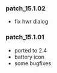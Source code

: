 ### patch_15.1.02
- fix hwr dialog
### patch_15.1.01
- ported to 2.4 
- battery icon
- some bugfixes
